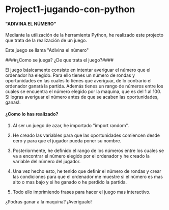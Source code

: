 # Project1-jugando-con-python

#### "ADIVINA EL NÚMERO" ####

Mediante la utilización de la herramienta Python, he realizado este projecto que trata de la realización de un juego.

Este juego se llama "Adivina el número"

####¿Como se juega? ¿De que trata el juego?####

El juego básicamente consiste en intentar averiguar el número que el ordenador ha elegido. 
Para ello tienes un número de rondas y oportunidades en las cuales lo tienes que averiguar, de lo contrario el ordenador ganará la partida. Además tienes un rango de números entre los cuales se encuentra el número elegido por la maquina, que es del 1 al 100.
Si logras averiguar el número antes de que se acaben las oportunidades, ganas!.

#### ¿Como lo has realizado? ####

1. Al ser un juego de azar, he importado "import random".

2. He creado las variables para que las oportunidades comiencen desde cero y para que el jugador pueda poner su nombre.

3. Posteriormente, he definido el rango de los números entre los cuales se va a encontrar el número elegido por el ordenador y he creado la variable del número del jugador.

4. Una vez hecho esto, he tenido que definir el número de rondas y crear las condiciones para que el ordenador me muestre si el número es mas alto o mas bajo y si he ganado o he perdido la partida.

5. Todo ello imprimiendo frases para hacer el juego mas interactivo.


¿Podras ganar a la maquina? ¡Averigualo!
